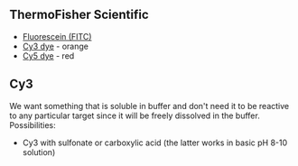 ## ThermoFisher Scientific

- [Fluorescein (FITC)](https://www.thermofisher.com/us/en/home/life-science/cell-analysis/fluorophores/fluorescein.html)
- [Cy3 dye](https://www.thermofisher.com/us/en/home/life-science/cell-analysis/fluorophores/cy3-dye.html) - orange
- [Cy5 dye](https://www.thermofisher.com/us/en/home/life-science/cell-analysis/fluorophores/cy5-dye.html) - red

## Cy3

We want something that is soluble in buffer and don't need it to be reactive to any particular target since it will be freely dissolved in the buffer. Possibilities:

- Cy3 with sulfonate or carboxylic acid (the latter works in basic pH 8-10 solution)